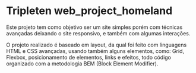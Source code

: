 # Tripleten web_project_homeland
Este projeto tem como objetivo ser um site simples porém com técnicas avançadas deixando o site responsivo, e também com algumas interações.

O projeto realizado é baseado em layout, da qual foi feito com linguagens HTML e CSS avançadas, usando também alguns elementos, como: Grid, Flexbox, posicionamento de elementos, links e efeitos, todo código organizado com a metodologia BEM (Block Element Modifier).
